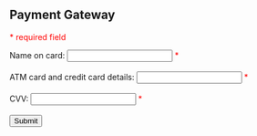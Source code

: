 <html>
<head>
<style>
.error {color: #FF0000;}
</style>
</head>
<body>

<?php

$Name on cardErr = $ATM card and credit card detailsErr = $CVVErr = "";
$Name on card = $ATM card and credit card details = $CVV = "";

if ($_POST)
{
if (empty($_POST["name on card"]))
{
$name on cardErr ="Name on card is required";
}
else
{
$name on card= test_input($_POST["name on card"]))
}

if (empty($_POST["ATM card and credit card details"]))
{
$ATM card and credit card detailsErr= "ATM card and credit card details";
}
else
{
$ATM card and credit card details = test_input($_POST[" ATM card and credit card details"]);
}
if (empty($_POST["CVV"]))
{
$CVV= "CVV";
}
else
{
$CVV = test_input($_POST["CVV"]);
}
function test_input($data) {
$data = trim($data);
$data = stripslashes($data);
$data = htmlspecialchars($data);
return $data;
}
?>
<h2> Payment Gateway</h2>
<p><span class="error">* required field</span></p>
<form method="post" action="<?php echo htmlspecialchars($_SERVER["PHP_SELF"]);?>
Name on card: <input type="text" name="name on card">
<span class="error">* <?php echo $name on cardErr;?></span><br><br>
ATM card and credit card details: <input type="text" name="ATM card and credit card details">
<span class="error">* <?php echo $   ATM card and credit card detailsErr;?></span><br><br>
CVV: <input type="text" name="CVV">
<span class="error">* <?php echo $CVVErr;?></span><br><br>
<input type="submit" name="submit" value="Submit">
</form>
</body>
</html
